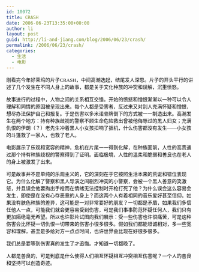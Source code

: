 ```yaml
---
id: 10072
title: CRASH
date: 2006-06-23T13:35:00+00:00
author: li
layout: post
guid: http://li-and-jiang.com/blog/2006/06/23/crash/
permalink: /2006/06/23/crash/
categories:
  - 生活
  - 电影
---
```

<div>
  <p>
    <font color="#000000"><font size="2"><span style="font-family:宋体">刚看完今年好莱坞的片子</span><span lang="EN-US"><font face="Times New Roman">CRASH</font></span><span style="font-family:宋体">，中间高潮迭起，结尾发人深思。片子的开头平行的讲述了几个发生在不同人身上的故事，都是关于文化种族的冲突和误解，沉重愤怒。</span></font></font>
  </p>
  
  <p>
    <span style="font-family:宋体"><font color="#000000" size="2">故事进行的过程中，人物之间的关系相互交错。开始的愤怒和憎恨渐渐以一种可以令人理解和同情的原因被呈现出来。每个人都是受害者，反过来又对别人充满怀疑和憎恨，想尽办法保护自己和报复。于是伤害以多米诺骨牌倒下的方式被一一制造出来。高潮发生在两个地方：持有种族歧视的警察不顾生命危险救出曾被他侮辱过的黑人妇女；充满仇恨的伊朗（？）老先生冲着黑人小女孩扣响了扳机，什么伤害都没有发生——小女孩的斗篷救了一家人，也救了老人。</font></span>
  </p>
  
  <p>
    <span style="font-family:宋体"><font color="#000000" size="2">电影展示了乐观和宽容的精神，危机在片尾一一得到化解，在种族面前，人性的高贵通过那个持有种族歧视的警察得到了证明。面临极境，人性的温柔和脆弱和善良也在老人的身上被激发了出来。</font></span>
  </p>
  
  <p>
    <span style="font-family:宋体"><font color="#000000" size="2">可是故事并不是单纯的乐观主义的，它的深刻在于它按照生活本来的荒诞和错位表现它。为什么化解了警察和黑人导演之间剧烈冲突的小警察，会被一个黑人善意的笑激怒，并且误会他要掏出手枪而在情绪无法控制时开枪打死了他？为什么误会这么容易会发生，即使是在没有心存恶意的人身上？而这两个人有着相同的音乐爱好甚至信仰，如果没有肤色种族的差异，这可能是一对非常要好的朋友？一切都是矛盾，如果我们多信任他人一点，可能我们就会更容易受到伤害，可是我们事事防范怀疑任何人，我们只有更加隔绝毫无希望。所以也许影片试图向我们展示：受一些伤害也许很痛苦，可是这种伤害会比怀疑一切仇恨一切带来的伤害小很多很多。假如我们都能坦诚相对，多一些宽容和理解，甚至是多给对方一点点时间，也许世界会比现在好很多很多。</font></span>
  </p>
  
  <p>
    <span style="font-family:宋体"><font color="#000000" size="2">我们总是要等到伤害真的发生了才追悔。才知道一切都晚了。</font></span>
  </p>
  
  <p>
    <span style="font-family:宋体"><font color="#000000" size="2">人都是善良的，可是到底是什么使得人们相互怀疑相互冲突相互伤害呢？</font></span><span style="font-size:10.5pt;font-family:宋体"><font color="#000000" size="2">一个人的善良和坚持可以创造奇迹。</font></span>
  </p>
</div>